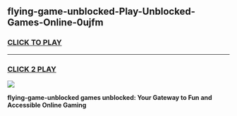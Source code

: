 
## flying-game-unblocked-Play-Unblocked-Games-Online-0ujfm
<h3>
<a href="https://premium76.site?title=flying-game-unblocked&ref=25A">CLICK TO PLAY</a></h3>
<hr>

<h3>
<a href="https://premium76.site?title=flying-game-unblocked&ref=25A">CLICK 2 PLAY</a>
  
</h3>

<a href="https://premium76.site?title=flying-game-unblocked&ref=25A"><img src="https://clearcache.store/games.png"></a>


**flying-game-unblocked games unblocked: Your Gateway to Fun and Accessible Online Gaming**
